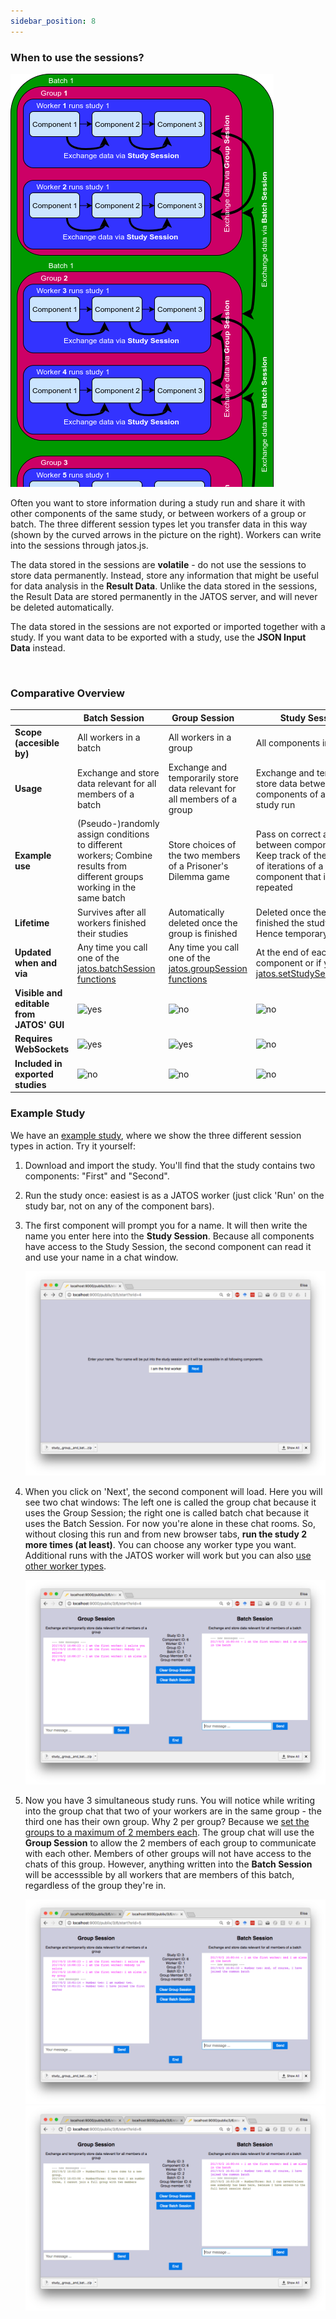 ```yaml
---
sidebar_position: 8
---
```


### When to use the sessions?

<div style={{float: 'right'}}>

![](../../../static/img/three_session_types.png)

</div>

Often you want to store information during a study run and share it with other components of the same study, or between workers of a group or batch. The three different session types let you transfer data in this way (shown by the curved arrows in the picture on the right). Workers can write into the sessions through jatos.js.

The data stored in the sessions are **volatile** - do not use the sessions to store data permanently. Instead, store any information that might be useful for data analysis in the **Result Data**. Unlike the data stored in the sessions, the Result Data are stored permanently in the JATOS server, and will never be deleted automatically.

The data stored in the sessions are not exported or imported together with a study. If you want data to be exported with a study, use the  **JSON Input Data** instead. 

<br clear="right" />

### Comparative Overview

| | Batch Session     | Group Session     | Study Session     |
|-|-------------------|-------------------|-------------------|
| **Scope (accesible by)** | All workers in a batch | All workers in a group | All components in a study |
| **Usage** | Exchange and store data relevant for all members of a batch | Exchange and temporarily store data relevant for all members of a group | Exchange and temporarily store data between components of a single study run |
| **Example use** | (Pseudo-)randomly assign conditions to different workers; Combine results from different groups working in the same batch | Store choices of the two members of a Prisoner's Dilemma game | Pass on correct answers between components; Keep track of the number of iterations of a given component that is repeated |
| **Lifetime** | Survives after all workers finished their studies | Automatically deleted once the group is finished | Deleted once the worker finished the study - Hence temporary|
| **Updated when and via** | Any time you call one of the [jatos.batchSession functions](jatos.js-Reference.html#functions-to-access-the-batch-session) | Any time you call one of the [jatos.groupSession functions](jatos.js-Reference.html#functions-to-access-the-group-session) | At the end of each component or if you call [jatos.setStudySessionData](jatos.js-Reference.html#jatossetstudysessiondata) |
| **Visible and editable from JATOS' GUI** | ![yes](../../../static/img/ok-24.ico) | ![no](../../../static/img/x-24.ico) | ![no](../../../static/img/x-24.ico) |
| **Requires WebSockets** | ![yes](../../../static/img/ok-24.ico) | ![yes](../../../static/img/ok-24.ico) | ![no](../../../static/img/x-24.ico) |
| **Included in exported studies** | ![no](../../../static/img/x-24.ico) | ![no](../../../static/img/x-24.ico) | ![no](../../../static/img/x-24.ico) |

### Example Study

We have an [example study](Example-Studies.html#study-group-and-batch-session-example-study), where we show the three different session types in action. Try it yourself:

1. Download and import the study. You'll find that the study contains two components: "First" and "Second". 

1. Run the study once: easiest is as a JATOS worker (just click 'Run' on the study bar, not on any of the component bars).

1. The first component will prompt you for a name. It will then write the name you enter here into the **Study Session**. Because all components have access to the Study Session, the second component can read it and use your name in a chat window.

   ![First component screenshot](../../../static/img/ChatExample_1.png)

1. When you click on 'Next', the second component will load. Here you will see two chat windows: The left one is called the group chat because it uses the Group Session; the right one is called batch chat because it uses the Batch Session. For now you're alone in these chat rooms. So, without closing this run and from new browser tabs, **run the study 2 more times (at least)**. You can choose any worker type you want. Additional runs with the JATOS worker will work but you can also [use other worker types](Run-your-Study-with-Batch-Manager-and-Worker-Setup.html#worker-setup).

   ![Second component screenshot](../../../static/img/ChatExample_2.png)

1. Now you have 3 simultaneous study runs. You will notice while writing into the group chat that two of your workers are in the same group - the third one has their own group. Why 2 per group? Because we [set the groups to a maximum of 2 members each](Write-Group-Studies-I-Setup.html#group-settings-in-each-batchs-properties). The group chat will use the **Group Session** to allow the 2 members of each group to communicate with each other. Members of other groups will not have access to the chats of this group. However, anything written into the **Batch Session** will be accesssible by all workers that are members of this batch, regardless of the group they're in.

   ![Second component screenshot](../../../static/img/ChatExample_3.png)
   ![Second component screenshot](../../../static/img/ChatExample_4.png)

